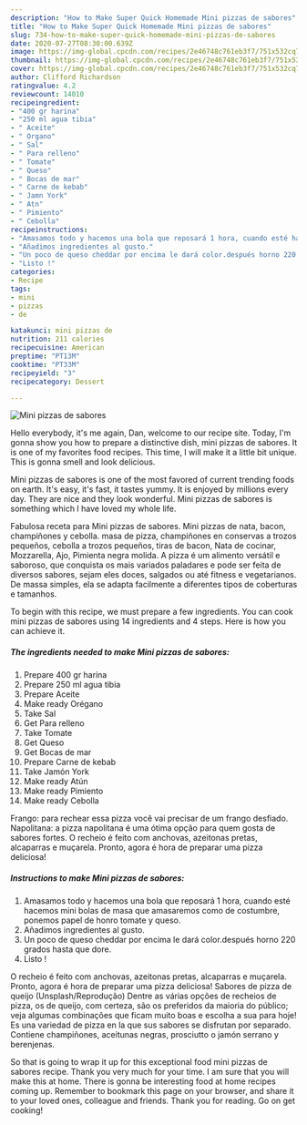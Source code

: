 ```yaml
---
description: "How to Make Super Quick Homemade Mini pizzas de sabores"
title: "How to Make Super Quick Homemade Mini pizzas de sabores"
slug: 734-how-to-make-super-quick-homemade-mini-pizzas-de-sabores
date: 2020-07-27T08:30:00.639Z
image: https://img-global.cpcdn.com/recipes/2e46748c761eb3f7/751x532cq70/mini-pizzas-de-sabores-foto-principal.jpg
thumbnail: https://img-global.cpcdn.com/recipes/2e46748c761eb3f7/751x532cq70/mini-pizzas-de-sabores-foto-principal.jpg
cover: https://img-global.cpcdn.com/recipes/2e46748c761eb3f7/751x532cq70/mini-pizzas-de-sabores-foto-principal.jpg
author: Clifford Richardson
ratingvalue: 4.2
reviewcount: 14010
recipeingredient:
- "400 gr harina"
- "250 ml agua tibia"
- " Aceite"
- " Organo"
- " Sal"
- " Para relleno"
- " Tomate"
- " Queso"
- " Bocas de mar"
- " Carne de kebab"
- " Jamn York"
- " Atn"
- " Pimiento"
- " Cebolla"
recipeinstructions:
- "Amasamos todo y hacemos una bola que reposará 1 hora, cuando esté hacemos mini bolas de masa que amasaremos como de costumbre, ponemos papel de honro tomate y queso."
- "Añadimos ingredientes al gusto."
- "Un poco de queso cheddar por encima le dará color.después horno 220 grados hasta que dore."
- "Listo !"
categories:
- Recipe
tags:
- mini
- pizzas
- de

katakunci: mini pizzas de 
nutrition: 211 calories
recipecuisine: American
preptime: "PT13M"
cooktime: "PT33M"
recipeyield: "3"
recipecategory: Dessert

---
```



![Mini pizzas de sabores](https://img-global.cpcdn.com/recipes/2e46748c761eb3f7/751x532cq70/mini-pizzas-de-sabores-foto-principal.jpg)

Hello everybody, it's me again, Dan, welcome to our recipe site. Today, I'm gonna show you how to prepare a distinctive dish, mini pizzas de sabores. It is one of my favorites food recipes. This time, I will make it a little bit unique. This is gonna smell and look delicious.

Mini pizzas de sabores is one of the most favored of current trending foods on earth. It's easy, it's fast, it tastes yummy. It is enjoyed by millions every day. They are nice and they look wonderful. Mini pizzas de sabores is something which I have loved my whole life.

Fabulosa receta para Mini pizzas de sabores. Mini pizzas de nata, bacon, champiñones y cebolla. masa de pizza, champiñones en conservas a trozos pequeños, cebolla a trozos pequeños, tiras de bacon, Nata de cocinar, Mozzarella, Ajo, Pimienta negra molida. A pizza é um alimento versátil e saboroso, que conquista os mais variados paladares e pode ser feita de diversos sabores, sejam eles doces, salgados ou até fitness e vegetarianos. De massa simples, ela se adapta facilmente a diferentes tipos de coberturas e tamanhos.


To begin with this recipe, we must prepare a few ingredients. You can cook mini pizzas de sabores using 14 ingredients and 4 steps. Here is how you can achieve it.

<!--inarticleads1-->

##### The ingredients needed to make Mini pizzas de sabores:

1. Prepare 400 gr harina
1. Prepare 250 ml agua tibia
1. Prepare  Aceite
1. Make ready  Orégano
1. Take  Sal
1. Get  Para relleno
1. Take  Tomate
1. Get  Queso
1. Get  Bocas de mar
1. Prepare  Carne de kebab
1. Take  Jamón York
1. Make ready  Atún
1. Make ready  Pimiento
1. Make ready  Cebolla


Frango: para rechear essa pizza você vai precisar de um frango desfiado. Napolitana: a pizza napolitana é uma ótima opção para quem gosta de sabores fortes. O recheio é feito com anchovas, azeitonas pretas, alcaparras e muçarela. Pronto, agora é hora de preparar uma pizza deliciosa! 

<!--inarticleads2-->

##### Instructions to make Mini pizzas de sabores:

1. Amasamos todo y hacemos una bola que reposará 1 hora, cuando esté hacemos mini bolas de masa que amasaremos como de costumbre, ponemos papel de honro tomate y queso.
1. Añadimos ingredientes al gusto.
1. Un poco de queso cheddar por encima le dará color.después horno 220 grados hasta que dore.
1. Listo !


O recheio é feito com anchovas, azeitonas pretas, alcaparras e muçarela. Pronto, agora é hora de preparar uma pizza deliciosa! Sabores de pizza de queijo (Unsplash/Reprodução) Dentre as várias opções de recheios de pizza, os de queijo, com certeza, são os preferidos da maioria do público; veja algumas combinações que ficam muito boas e escolha a sua para hoje! Es una variedad de pizza en la que sus sabores se disfrutan por separado. Contiene champiñones, aceitunas negras, prosciutto o jamón serrano y berenjenas. 

So that is going to wrap it up for this exceptional food mini pizzas de sabores recipe. Thank you very much for your time. I am sure that you will make this at home. There is gonna be interesting food at home recipes coming up. Remember to bookmark this page on your browser, and share it to your loved ones, colleague and friends. Thank you for reading. Go on get cooking!
